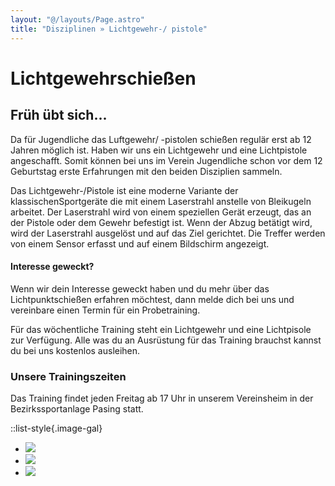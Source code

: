 ```yaml
---
layout: "@/layouts/Page.astro"
title: "Disziplinen » Lichtgewehr-/ pistole"
---
```


# Lichtgewehr&shy;schießen

## Früh übt sich...

Da für Jugendliche das Luftgewehr/ -pistolen schießen regulär erst ab 12 Jahren möglich ist. Haben wir uns ein Lichtgewehr und eine Lichtpistole angeschafft. Somit können bei uns im Verein Jugendliche schon vor dem 12 Geburtstag erste Erfahrungen mit den beiden Disziplien sammeln.

Das Lichtgewehr-/Pistole ist eine moderne Variante der klassischenSportgeräte die mit einem Laserstrahl anstelle von Bleikugeln arbeitet. Der Laserstrahl wird von einem speziellen Gerät erzeugt, das an der Pistole oder dem Gewehr befestigt ist. Wenn der Abzug betätigt wird, wird der Laserstrahl ausgelöst und auf das Ziel gerichtet. Die Treffer werden von einem Sensor erfasst und auf einem Bildschirm angezeigt.

#### Interesse geweckt?

Wenn wir dein Interesse geweckt haben und du mehr über das Lichtpunktschießen erfahren möchtest, dann melde dich bei uns und vereinbare einen Termin für ein Probetraining.

Für das wöchentliche Training steht ein Lichtgewehr und eine Lichtpisole zur Verfügung. Alle was du an Ausrüstung für das Training brauchst kannst du bei uns kostenlos ausleihen.

### Unsere Trainingszeiten

Das Training findet jeden Freitag ab 17 Uhr in unserem Vereinsheim in der Bezirkssportanlage Pasing statt.

::list-style{.image-gal}

- ![](/images/uploads/img_8376.jpg)
- ![](/images/uploads/img_8377.jpg)
- ![](/images/uploads/img_8378.jpg)
